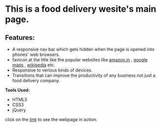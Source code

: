 # This is a food delivery wesite's main page. 

## Features:
* A responsive nav bar which gets hidden when the page is opened into phones' web browsers.
* favicon at the title like the popular websites like [amazon.in](https://www.amazon.in/ref=nav_logo) , [google maps](https://www.google.com/maps/@24.372814,87.8504985,7z) , [wikipedia](https://www.wikipedia.org/) etc.
* Responsive to verious kinds of devices.
* Transitions that can improve the productivity of any business not just a food delivery company.

**Tools Used:**
* HTML5
* CSS3
* jQuery

click on the *[link](https://dattaanupam.github.io/FoodDeliveryPage/)* to see the webpage in action.